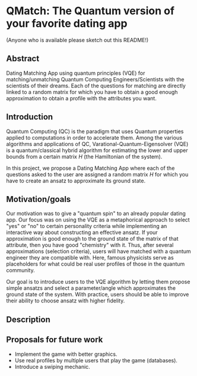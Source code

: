 # QMatch: The Quantum version of your favorite dating app
(Anyone who is available please sketch out this README!)

## Abstract
Dating Matching App using quantum principles (VQE) for matching/unmatching Quantum Computing Engineers/Scientists with the scientists of their dreams. Each of the questions for matching are directly linked to a random matrix for which you have to obtain a good enough approximation to obtain a profile with the attributes you want.

## Introduction
Quantum Computing (QC) is the paradigm that uses Quantum properties applied to computations in order to accelerate them. Among the various algorithms and applications of QC, Varational-Quantum-Eigensolver (VQE) is a quantum/classical hybrid algorithm for estimating the lower and upper bounds from a certain matrix $H$ (the Hamiltonian of the system).

In this project, we propose a Dating Matching App where each of the questions asked to the user are assigned a random matrix $H$ for which you have to create an ansatz to approximate its ground state.


## Motivation/goals
Our motivation was to give a "quantum spin" to an already popular dating app. Our focus was on using the VQE as a metaphorical approach to select "yes" or "no" to certain personality criteria while implementing an interactive way about constructing an effective ansatz. If your approximation is good enough to the ground state of the matrix of that attribute, then you have good "chemistry" with it. Thus, after several approximations (selection criteria), users will have matched with a quantum engineer they are compatible with. Here, famous physicists serve as placeholders for what could be real user profiles of those in the quantum community. 

Our goal is to introduce users to the VQE algorithm by letting them propose simple ansatzs and select a parameter/angle which approximates the ground state of the system. With practice, users should be able to improve their ability to choose ansatz with higher fidelity. 

## Description

## Proposals for future work

 * Implement the game with better graphics.
 * Use real profiles by multiple users that play the game (databases).
 * Introduce a swiping mechanic.
 
